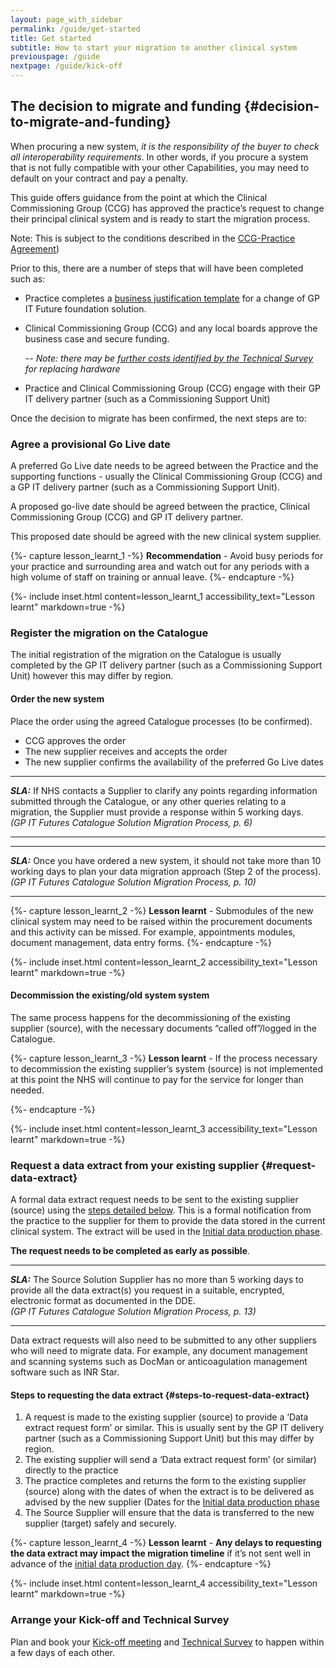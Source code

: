 ```yaml
---
layout: page_with_sidebar
permalink: /guide/get-started
title: Get started
subtitle: How to start your migration to another clinical system
previouspage: /guide
nextpage: /guide/kick-off
---
```


## The decision to migrate and funding {#decision-to-migrate-and-funding}

When procuring a new system, <em>it is the responsibility of the buyer to check all interoperability requirements</em>. In other words, if you procure a system that is not fully compatible with your other Capabilities, you may need to default on your contract and pay a penalty.
<!-- [UPLIFT] added 'buyer beware' disclaimer to prompt practices that it's their responsibility to check interoperability -->

This guide offers guidance from the point at which the Clinical Commissioning Group (CCG) has approved the practice’s request to change their principal clinical system and is ready to start the migration process.

Note: This is subject to the conditions described in the [CCG-Practice Agreement](https://www.england.nhs.uk/publication/terms-governing-the-provision-and-receipt-of-gpsoc-services-and-gp-it-services/)) 

Prior to this, there are a number of steps that will have been completed such as:

* Practice completes a [business justification template](https://www.england.nhs.uk/publication/business-justification-guidance-for-change-of-gp-it-futures-foundation-solution-template/) for a change of GP IT Future foundation solution.
<!-- [UPLIFT] New process for completing business case template -->

* Clinical Commissioning Group (CCG) and any local boards approve the business case and secure funding. 

  -- _Note: there may be [further costs identified by the Technical Survey](/prm-practice-migration/guide/technical-survey) for replacing hardware_


* Practice and Clinical Commissioning Group (CCG) engage with their GP IT delivery partner (such as a Commissioning Support Unit)


Once the decision to migrate has been confirmed, the next steps are to:


### Agree a provisional Go Live date

A preferred Go Live date needs to be agreed between the Practice and the supporting functions  - usually the Clinical Commissioning Group (CCG) and a GP IT delivery partner (such as a Commissioning Support Unit). 

A proposed go-live date should be agreed between the practice, Clinical Commissioning Group (CCG) and GP IT delivery partner. 

This proposed date should be agreed with the new clinical system supplier.


{%- capture lesson_learnt_1 -%}
__Recommendation__ - Avoid busy periods for your practice and surrounding area and watch out for any periods with a high volume of staff on training or annual leave.
{%- endcapture -%}

{%- include inset.html content=lesson_learnt_1 accessibility_text="Lesson learnt" markdown=true -%}


### Register the migration on the Catalogue

The initial registration of the migration on the Catalogue is usually completed by the GP IT delivery partner (such as a Commissioning Support Unit) however this may differ by region.
<!-- [GAP] Need to add details that explain how to complete initial registration of the migration on the Catalogue -->

#### Order the new system
<!-- [UPLIFT] This needs to say 'order' not procure-->
Place the order using the agreed Catalogue processes (to be confirmed).

* CCG approves the order
* The new supplier receives and accepts the order
* The new supplier confirms the availability of the preferred Go Live dates
<!-- [GAP] this section is commented out because it's too generic
* Procurement documents are completed for the new supplier (target) and are “called off”/logged in the Catalogue
* The Clinical Commissioning Group (CCG) validates these procurement documents in the Catalogue
* The new supplier (target) is notified that the procurement documents have been submitted and validates them
* The new supplier (target) will confirm the availability of the preferred Go Live dates--> 
* * * 
**_SLA:_**  If NHS contacts a Supplier to clarify any points regarding information submitted through the Catalogue, or any other queries relating to a migration, the Supplier must provide a response within 5 working days. <br><em>(GP IT Futures Catalogue Solution Migration Process, p. 6)</em>
* * *
<!-- [UPLIFT] added reference to the Supplier SLA in terms of responding to queries from a Migration Management Agent -->
<!-- [GAP] need to clarify the exact definition of a Migration Management Agent, which is the actual entity referenced in this SLA... additional text might read 'A Migration Management Agent is a representative of NHS, working as part of a central support team to facilitate the resolution of migrated-related issues upon request from any of the parties involved in the migration.' -->

* * * 
**_SLA:_**  Once you have ordered a new system, it should not take more than 10 working days to plan your data migration approach (Step 2 of the process).
<br><em>(GP IT Futures Catalogue Solution Migration Process, p. 10)</em>
* * *
<!--[UPLIFT] added reference to the Step 2 SLA in the Ancillary Document -->

{%- capture lesson_learnt_2 -%}
__Lesson learnt__ - Submodules of the new clinical system may need to be raised within the procurement documents and this activity can be missed. For example, appointments modules, document management, data entry forms.
{%- endcapture -%}

{%- include inset.html content=lesson_learnt_2 accessibility_text="Lesson learnt" markdown=true -%}


#### Decommission the existing/old system system

The same process happens for the decommissioning of the existing supplier (source), with the necessary documents “called off”/logged in the Catalogue.
<!-- [GAP] Need to add details that explain how to submit the equivalent of a 'Schedule A' on the Catalogue to indicate intent to decommission -->

{%- capture lesson_learnt_3 -%}
__Lesson learnt__ - If the process necessary to decommission the existing supplier’s system (source) is not implemented at this point the NHS will continue to pay for the service for longer than needed.
<!-- [GAP] Need to add details regarding 'the document necessary to decommission'-->
<!-- [UPLIFT] Replaced 'document' with 'process' and 'sent' with 'implemented'-->
{%- endcapture -%}

{%- include inset.html content=lesson_learnt_3 accessibility_text="Lesson learnt" markdown=true -%}


### Request a data extract from your existing supplier {#request-data-extract}

A formal data extract request needs to be sent to the existing supplier (source) using the [steps detailed below](#steps-to-request-data-extract). This is a formal notification from the practice to the supplier for them to provide the data stored in the current clinical system. The extract will be used in the [Initial data production phase](initial-data-production).
<!-- [UPLIFT] Removed 'of the principal clinical system'-->

__The request needs to be completed as early as possible__. 

* * * 
**_SLA:_**  The Source Solution Supplier has no more than 5 working days to provide all the data extract(s) you request in a suitable, encrypted, electronic format as documented in the DDE.
<br><em>(GP IT Futures Catalogue Solution Migration Process, p. 13)</em>
* * *
<!-- [UPLIFT] added reference to part 2 of Step 7 SLA from the Ancillary Document-->

Data extract requests will also need to be submitted to any other suppliers who will need to migrate data. For example, any document management and scanning systems such as DocMan or anticoagulation management software such as INR Star.
<!-- [REWORDED] to enable continued description of data extract requests in relation to other suppliers -->

#### Steps to requesting the data extract {#steps-to-request-data-extract}

1. A request is made to the existing supplier (source) to provide a ‘Data extract request form’ or similar. This is usually sent by the GP IT delivery partner (such as a Commissioning Support Unit) but this may differ by region. 
2. The existing supplier will send a ‘Data extract request form’ (or similar) directly to the practice 
3. The practice completes and returns the form to the existing supplier (source) along with the dates of when the extract is to be delivered as advised by the new supplier (Dates for the [Initial data production phase](initial-data-production)
4. The Source Supplier will ensure that the data is transferred to the new supplier (target) safely and securely.



{%- capture lesson_learnt_4 -%}
__Lesson learnt__ - __Any delays to requesting the data extract may impact the migration timeline__ if it’s not sent well in advance of the [initial data production day](/prm-practice-migration/guide/initial-data-production).
{%- endcapture -%}

{%- include inset.html content=lesson_learnt_4 accessibility_text="Lesson learnt" markdown=true -%}


### Arrange your Kick-off and Technical Survey

Plan and book your [Kick-off meeting](/prm-practice-migration/guide/kick-off) and [Technical Survey](/prm-practice-migration/guide/technical-survey) to happen within a few days of each other.
